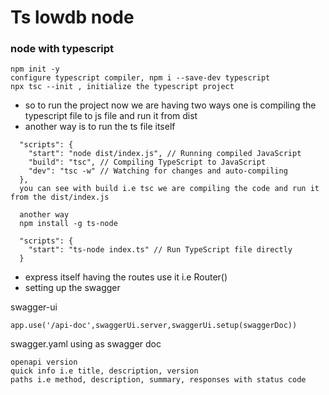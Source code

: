 # Ts lowdb node

### node with typescript

```
npm init -y
configure typescript compiler, npm i --save-dev typescript
npx tsc --init , initialize the typescript project
```

* so to run the project now we are having two ways one is compiling the typescript file to js file and run it from dist
* another way is to run the ts file itself

```
  "scripts": {
    "start": "node dist/index.js", // Running compiled JavaScript
    "build": "tsc", // Compiling TypeScript to JavaScript
    "dev": "tsc -w" // Watching for changes and auto-compiling
  },
  you can see with build i.e tsc we are compiling the code and run it from the dist/index.js

  another way
  npm install -g ts-node

  "scripts": {
    "start": "ts-node index.ts" // Run TypeScript file directly
  }
```

* express itself having the routes use it i.e Router()
* setting up the swagger

swagger-ui
```
app.use('/api-doc',swaggerUi.server,swaggerUi.setup(swaggerDoc))
```

swagger.yaml using as swagger doc
```
openapi version
quick info i.e title, description, version
paths i.e method, description, summary, responses with status code
```
